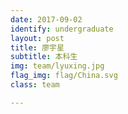 ```yaml
---
date: 2017-09-02
identify: undergraduate
layout: post
title: 廖宇星
subtitle: 本科生
img: team/lyuxing.jpg
flag_img: flag/China.svg
class: team

---
```

